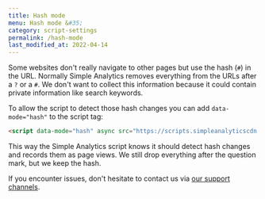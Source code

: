 ```yaml
---
title: Hash mode
menu: Hash mode &#35;
category: script-settings
permalink: /hash-mode
last_modified_at: 2022-04-14
---
```


Some websites don't really navigate to other pages but use the hash (`#`) in the URL. Normally Simple Analytics removes everything from the URLs after a `?` or a `#`. We don't want to collect this information because it could contain private information like search keywords.

To allow the script to detect those hash changes you can add `data-mode="hash"` to the script tag:

<!-- prettier-ignore -->
```html
<script data-mode="hash" async src="https://scripts.simpleanalyticscdn.com/latest.js"></script>
```

This way the Simple Analytics script knows it should detect hash changes and records them as page views. We still drop everything after the question mark, but we keep the hash.

If you encounter issues, don't hesitate to contact us via [our support channels](https://simpleanalytics.com/contact).
